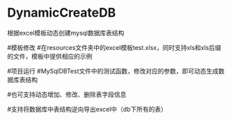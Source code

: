# DynamicCreateDB
根据excel模板动态创建mysql数据库表结构

#模板修改
#在resources文件夹中的excel模板test.xlsx，同时支持xls和xls后缀的文件，模板中提供相应的示例

#项目运行
#MySqlDBTest文件中的测试函数，修改对应的参数，即可动态生成数据库表结构

#也可支持动态增加、修改、删除表字段信息

#支持将数据库中表结构逆向导出excel中（db下所有的表）
